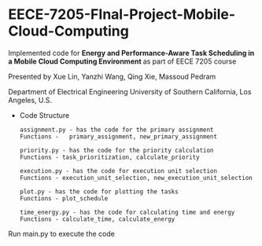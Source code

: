 # EECE-7205-FInal-Project-Mobile-Cloud-Computing

Implemented code for <b> Energy and Performance-Aware Task Scheduling in a Mobile Cloud Computing Environment </b> as part of EECE 7205 course

Presented by
Xue Lin, Yanzhi Wang, Qing Xie, Massoud Pedram

Department of Electrical Engineering University of Southern California, Los Angeles, U.S.


- Code Structure

      assignment.py - has the code for the primary assignment
      Functions -   primary_assignment, new_primary_assignment

      priority.py - has the code for the priority calculation
      Functions - task_prioritization, calculate_priority

      execution.py - has the code for execution unit selection
      Functions - execution_unit_selection, new_execution_unit_selection

      plot.py - has the code for plotting the tasks
      Functions - plot_schedule

      time_energy.py - has the code for calculating time and energy
      Functions - calculate_time, calculate_energy

Run main.py to execute the code
